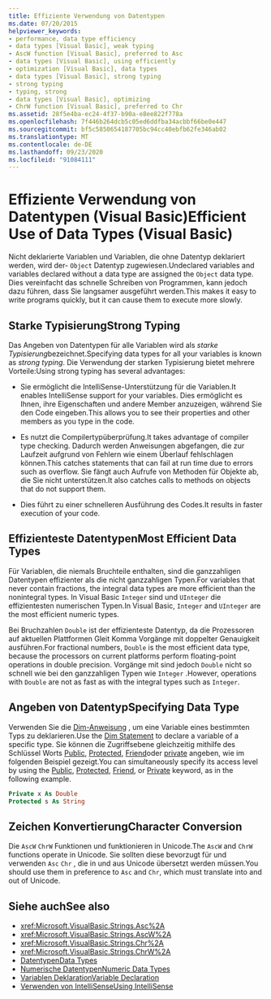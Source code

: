 ```yaml
---
title: Effiziente Verwendung von Datentypen
ms.date: 07/20/2015
helpviewer_keywords:
- performance, data type efficiency
- data types [Visual Basic], weak typing
- AscW function [Visual Basic], preferred to Asc
- data types [Visual Basic], using efficiently
- optimization [Visual Basic], data types
- data types [Visual Basic], strong typing
- strong typing
- typing, strong
- data types [Visual Basic], optimizing
- ChrW function [Visual Basic], preferred to Chr
ms.assetid: 28f5e4ba-ec24-4f37-b90a-e8ee822f778a
ms.openlocfilehash: 7f446b264dcb5c05ed6ddfba34acbbf66be0e447
ms.sourcegitcommit: bf5c5850654187705bc94cc40ebfb62fe346ab02
ms.translationtype: MT
ms.contentlocale: de-DE
ms.lasthandoff: 09/23/2020
ms.locfileid: "91084111"
---
```

# <a name="efficient-use-of-data-types-visual-basic"></a><span data-ttu-id="f9fe5-102">Effiziente Verwendung von Datentypen (Visual Basic)</span><span class="sxs-lookup"><span data-stu-id="f9fe5-102">Efficient Use of Data Types (Visual Basic)</span></span>

<span data-ttu-id="f9fe5-103">Nicht deklarierte Variablen und Variablen, die ohne Datentyp deklariert werden, wird der- `Object` Datentyp zugewiesen.</span><span class="sxs-lookup"><span data-stu-id="f9fe5-103">Undeclared variables and variables declared without a data type are assigned the `Object` data type.</span></span> <span data-ttu-id="f9fe5-104">Dies vereinfacht das schnelle Schreiben von Programmen, kann jedoch dazu führen, dass Sie langsamer ausgeführt werden.</span><span class="sxs-lookup"><span data-stu-id="f9fe5-104">This makes it easy to write programs quickly, but it can cause them to execute more slowly.</span></span>

## <a name="strong-typing"></a><span data-ttu-id="f9fe5-105">Starke Typisierung</span><span class="sxs-lookup"><span data-stu-id="f9fe5-105">Strong Typing</span></span>

 <span data-ttu-id="f9fe5-106">Das Angeben von Datentypen für alle Variablen wird als *starke Typisierung*bezeichnet.</span><span class="sxs-lookup"><span data-stu-id="f9fe5-106">Specifying data types for all your variables is known as *strong typing*.</span></span> <span data-ttu-id="f9fe5-107">Die Verwendung der starken Typisierung bietet mehrere Vorteile:</span><span class="sxs-lookup"><span data-stu-id="f9fe5-107">Using strong typing has several advantages:</span></span>

- <span data-ttu-id="f9fe5-108">Sie ermöglicht die IntelliSense-Unterstützung für die Variablen.</span><span class="sxs-lookup"><span data-stu-id="f9fe5-108">It enables IntelliSense support for your variables.</span></span> <span data-ttu-id="f9fe5-109">Dies ermöglicht es Ihnen, ihre Eigenschaften und andere Member anzuzeigen, während Sie den Code eingeben.</span><span class="sxs-lookup"><span data-stu-id="f9fe5-109">This allows you to see their properties and other members as you type in the code.</span></span>

- <span data-ttu-id="f9fe5-110">Es nutzt die Compilertypüberprüfung.</span><span class="sxs-lookup"><span data-stu-id="f9fe5-110">It takes advantage of compiler type checking.</span></span> <span data-ttu-id="f9fe5-111">Dadurch werden Anweisungen abgefangen, die zur Laufzeit aufgrund von Fehlern wie einem Überlauf fehlschlagen können.</span><span class="sxs-lookup"><span data-stu-id="f9fe5-111">This catches statements that can fail at run time due to errors such as overflow.</span></span> <span data-ttu-id="f9fe5-112">Sie fängt auch Aufrufe von Methoden für Objekte ab, die Sie nicht unterstützen.</span><span class="sxs-lookup"><span data-stu-id="f9fe5-112">It also catches calls to methods on objects that do not support them.</span></span>

- <span data-ttu-id="f9fe5-113">Dies führt zu einer schnelleren Ausführung des Codes.</span><span class="sxs-lookup"><span data-stu-id="f9fe5-113">It results in faster execution of your code.</span></span>

## <a name="most-efficient-data-types"></a><span data-ttu-id="f9fe5-114">Effizienteste Datentypen</span><span class="sxs-lookup"><span data-stu-id="f9fe5-114">Most Efficient Data Types</span></span>

 <span data-ttu-id="f9fe5-115">Für Variablen, die niemals Bruchteile enthalten, sind die ganzzahligen Datentypen effizienter als die nicht ganzzahligen Typen.</span><span class="sxs-lookup"><span data-stu-id="f9fe5-115">For variables that never contain fractions, the integral data types are more efficient than the nonintegral types.</span></span> <span data-ttu-id="f9fe5-116">In Visual Basic `Integer` sind und `UInteger` die effizientesten numerischen Typen.</span><span class="sxs-lookup"><span data-stu-id="f9fe5-116">In Visual Basic, `Integer` and `UInteger` are the most efficient numeric types.</span></span>

 <span data-ttu-id="f9fe5-117">Bei Bruchzahlen `Double` ist der effizienteste Datentyp, da die Prozessoren auf aktuellen Plattformen Gleit Komma Vorgänge mit doppelter Genauigkeit ausführen.</span><span class="sxs-lookup"><span data-stu-id="f9fe5-117">For fractional numbers, `Double` is the most efficient data type, because the processors on current platforms perform floating-point operations in double precision.</span></span> <span data-ttu-id="f9fe5-118">Vorgänge mit sind jedoch `Double` nicht so schnell wie bei den ganzzahligen Typen wie `Integer` .</span><span class="sxs-lookup"><span data-stu-id="f9fe5-118">However, operations with `Double` are not as fast as with the integral types such as `Integer`.</span></span>

## <a name="specifying-data-type"></a><span data-ttu-id="f9fe5-119">Angeben von Datentyp</span><span class="sxs-lookup"><span data-stu-id="f9fe5-119">Specifying Data Type</span></span>

 <span data-ttu-id="f9fe5-120">Verwenden Sie die [Dim-Anweisung](../../../language-reference/statements/dim-statement.md) , um eine Variable eines bestimmten Typs zu deklarieren.</span><span class="sxs-lookup"><span data-stu-id="f9fe5-120">Use the [Dim Statement](../../../language-reference/statements/dim-statement.md) to declare a variable of a specific type.</span></span> <span data-ttu-id="f9fe5-121">Sie können die Zugriffsebene gleichzeitig mithilfe des Schlüssel Worts [Public](../../../language-reference/modifiers/public.md), [Protected](../../../language-reference/modifiers/protected.md), [Friend](../../../language-reference/modifiers/friend.md)oder [private](../../../language-reference/modifiers/private.md) angeben, wie im folgenden Beispiel gezeigt.</span><span class="sxs-lookup"><span data-stu-id="f9fe5-121">You can simultaneously specify its access level by using the [Public](../../../language-reference/modifiers/public.md), [Protected](../../../language-reference/modifiers/protected.md), [Friend](../../../language-reference/modifiers/friend.md), or [Private](../../../language-reference/modifiers/private.md) keyword, as in the following example.</span></span>

```vb
Private x As Double
Protected s As String
```

## <a name="character-conversion"></a><span data-ttu-id="f9fe5-122">Zeichen Konvertierung</span><span class="sxs-lookup"><span data-stu-id="f9fe5-122">Character Conversion</span></span>

 <span data-ttu-id="f9fe5-123">Die `AscW` `ChrW` Funktionen und funktionieren in Unicode.</span><span class="sxs-lookup"><span data-stu-id="f9fe5-123">The `AscW` and `ChrW` functions operate in Unicode.</span></span> <span data-ttu-id="f9fe5-124">Sie sollten diese bevorzugt für und verwenden `Asc` `Chr` , die in und aus Unicode übersetzt werden müssen.</span><span class="sxs-lookup"><span data-stu-id="f9fe5-124">You should use them in preference to `Asc` and `Chr`, which must translate into and out of Unicode.</span></span>

## <a name="see-also"></a><span data-ttu-id="f9fe5-125">Siehe auch</span><span class="sxs-lookup"><span data-stu-id="f9fe5-125">See also</span></span>

- <xref:Microsoft.VisualBasic.Strings.Asc%2A>
- <xref:Microsoft.VisualBasic.Strings.AscW%2A>
- <xref:Microsoft.VisualBasic.Strings.Chr%2A>
- <xref:Microsoft.VisualBasic.Strings.ChrW%2A>
- [<span data-ttu-id="f9fe5-126">Datentypen</span><span class="sxs-lookup"><span data-stu-id="f9fe5-126">Data Types</span></span>](index.md)
- [<span data-ttu-id="f9fe5-127">Numerische Datentypen</span><span class="sxs-lookup"><span data-stu-id="f9fe5-127">Numeric Data Types</span></span>](numeric-data-types.md)
- [<span data-ttu-id="f9fe5-128">Variablen Deklaration</span><span class="sxs-lookup"><span data-stu-id="f9fe5-128">Variable Declaration</span></span>](../variables/variable-declaration.md)
- [<span data-ttu-id="f9fe5-129">Verwenden von IntelliSense</span><span class="sxs-lookup"><span data-stu-id="f9fe5-129">Using IntelliSense</span></span>](/visualstudio/ide/using-intellisense)

